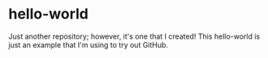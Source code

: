 # hello-world
Just another repository; however, it's one that I created!
This hello-world is just an example that I'm using to try out GitHub.
